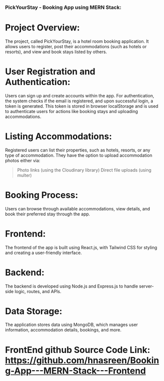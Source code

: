 ### PickYourStay - Booking App using MERN Stack:

# Project Overview:
The project, called PickYourStay, is a hotel room booking application. It allows users to register, post their accommodations (such as hotels or resorts), and view and book stays listed by others.

# User Registration and Authentication:
Users can sign up and create accounts within the app. For authentication, the system checks if the email is registered, and upon successful login, a token is generated. This token is stored in browser localStorage and is used to authenticate users for actions like booking stays and uploading accommodations.

# Listing Accommodations:
Registered users can list their properties, such as hotels, resorts, or any type of accommodation. They have the option to upload accommodation photos either via:

> Photo links (using the Cloudinary library)
> Direct file uploads (using multer)

# Booking Process:
Users can browse through available accommodations, view details, and book their preferred stay through the app.

# Frontend:
The frontend of the app is built using React.js, with Tailwind CSS for styling and creating a user-friendly interface.

# Backend:
The backend is developed using Node.js and Express.js to handle server-side logic, routes, and APIs.

# Data Storage:
The application stores data using MongoDB, which manages user information, accommodation details, bookings, and more.

# FrontEnd github Source Code Link: https://github.com/hnasreen/Booking-App---MERN-Stack---Frontend




